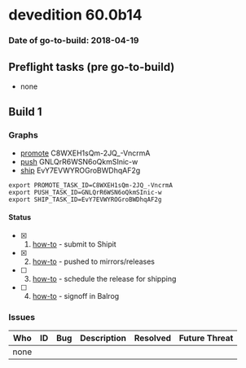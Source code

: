 # devedition 60.0b14

### Date of go-to-build: 2018-04-19

## Preflight tasks (pre go-to-build)
- none

## Build 1  

### Graphs
* [promote](https://tools.taskcluster.net/push-inspector/#/C8WXEH1sQm-2JQ_-VncrmA) C8WXEH1sQm-2JQ_-VncrmA
* [push](https://tools.taskcluster.net/push-inspector/#/GNLQrR6WSN6oQkmSInic-w) GNLQrR6WSN6oQkmSInic-w
* [ship](https://tools.taskcluster.net/push-inspector/#/EvY7EVWYROGroBWDhqAF2g) EvY7EVWYROGroBWDhqAF2g
```
export PROMOTE_TASK_ID=C8WXEH1sQm-2JQ_-VncrmA
export PUSH_TASK_ID=GNLQrR6WSN6oQkmSInic-w
export SHIP_TASK_ID=EvY7EVWYROGroBWDhqAF2g
```


#### Status
- [x] 1.  [how-to](https://wiki.mozilla.org/Release:Release_Automation_on_Mercurial:Starting_a_Release#Submit_to_Ship_It)  - submit to Shipit
- [x] 2.  [how-to](https://github.com/mozilla-releng/releasewarrior-2.0/blob/master/docs/release-promotion/desktop/howto.md#push-artifacts-to-releases-directory)  - pushed to mirrors/releases
- [ ] 3.  [how-to](https://github.com/mozilla-releng/releasewarrior-2.0/blob/master/docs/release-promotion/desktop/howto.md#ship-the-release)  - schedule the release for shipping
- [ ] 4.  [how-to](https://github.com/mozilla-releng/releasewarrior-2.0/blob/master/docs/release-promotion/desktop/howto.md#obtain-sign-offs-for-changes)  - signoff in Balrog

### Issues
| Who                 | ID               | Bug                                                                 | Description                | Resolved                | Future Threat                |
| ------------------- | ---------------- | ------------------------------------------------------------------- | -------------------------- | ----------------------- | ---------------------------- |
| none | | | | | |

